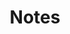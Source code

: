 ---
title: Notes
photograph:
  file: $notes-2025.jpg
  name: Combination Lock
  link: 'https://500px.com/photo/1037371999'
---